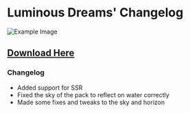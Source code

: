 # Luminous Dreams' Changelog

<div style="display: flex; align-items: center;">
  <img src="/Main/assets/luminous_dreams.png" alt="Example Image">
</div>

## [Download Here](https://www.mediafire.com/file/xj8wt5eyzwkw8dv/luminous_dreams_water_beta1.mcpack/file)

### Changelog

- Added support for SSR
- Fixed the sky of the pack to reflect on water correctly
- Made some fixes and tweaks to the sky and horizon
